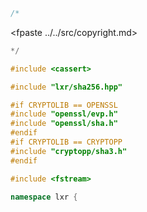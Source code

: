 ```cpp
/*
````
<fpaste ../../src/copyright.md>
```cpp
*/

#include <cassert>

#include "lxr/sha256.hpp"

#if CRYPTOLIB == OPENSSL
#include "openssl/evp.h"
#include "openssl/sha.h"
#endif
#if CRYPTOLIB == CRYPTOPP
#include "cryptopp/sha3.h"
#endif

#include <fstream>

namespace lxr {

````
